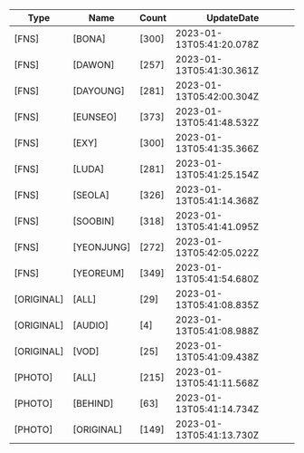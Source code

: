 | Type | Name | Count | UpdateDate |
| ---- | ---- | ----- | ---- |
|[FNS]|[BONA]|[300]|2023-01-13T05:41:20.078Z|
|[FNS]|[DAWON]|[257]|2023-01-13T05:41:30.361Z|
|[FNS]|[DAYOUNG]|[281]|2023-01-13T05:42:00.304Z|
|[FNS]|[EUNSEO]|[373]|2023-01-13T05:41:48.532Z|
|[FNS]|[EXY]|[300]|2023-01-13T05:41:35.366Z|
|[FNS]|[LUDA]|[281]|2023-01-13T05:41:25.154Z|
|[FNS]|[SEOLA]|[326]|2023-01-13T05:41:14.368Z|
|[FNS]|[SOOBIN]|[318]|2023-01-13T05:41:41.095Z|
|[FNS]|[YEONJUNG]|[272]|2023-01-13T05:42:05.022Z|
|[FNS]|[YEOREUM]|[349]|2023-01-13T05:41:54.680Z|
|[ORIGINAL]|[ALL]|[29]|2023-01-13T05:41:08.835Z|
|[ORIGINAL]|[AUDIO]|[4]|2023-01-13T05:41:08.988Z|
|[ORIGINAL]|[VOD]|[25]|2023-01-13T05:41:09.438Z|
|[PHOTO]|[ALL]|[215]|2023-01-13T05:41:11.568Z|
|[PHOTO]|[BEHIND]|[63]|2023-01-13T05:41:14.734Z|
|[PHOTO]|[ORIGINAL]|[149]|2023-01-13T05:41:13.730Z|
